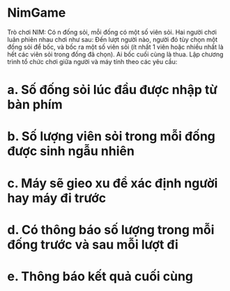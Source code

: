 # NimGame
Trò chơi NIM: Có n đống sỏi, mỗi đống có một số viên sỏi. Hai người chơi luân phiên nhau chơi như sau: Đến lượt người nào, người đó tùy chọn một đống sỏi để bốc,
và bốc ra một số viên sỏi (ít nhất 1 viên hoặc nhiều nhất là hết các viên sỏi trong đống đã chọn). Ai bốc cuối cùng là thua. Lập chương trình tổ chức chơi giữa người và máy
tính theo các yêu cầu:
# a. Số đống sỏi lúc đầu được nhập từ bàn phím
# b. Số lượng viên sỏi trong mỗi đống được sinh ngẫu nhiên
# c. Máy sẽ gieo xu để xác định người hay máy đi trước
# d. Có thông báo số lượng trong mỗi đống trước và sau mỗi lượt đi
# e. Thông báo kết quả cuối cùng

